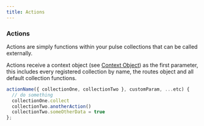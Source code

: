 ```yaml
---
title: Actions
---
```


### Actions

Actions are simply functions within your pulse collections that can be called externally.

Actions receive a context object (see [Context Object](#context-object)) as the first parameter, this includes every registered collection by name, the routes object and all default collection functions.

```js
actionName({ collectionOne, collectionTwo }, customParam, ...etc) {
  // do something
  collectionOne.collect
  collectionTwo.anotherAction()
  collectionTwo.someOtherData = true
};
```
